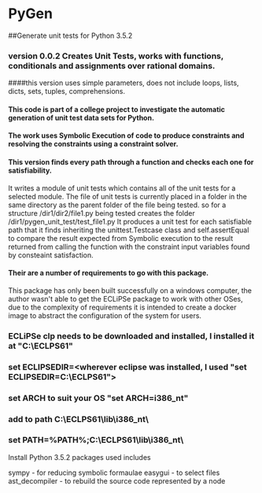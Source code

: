 # PyGen
##Generate unit tests for Python 3.5.2  
### version 0.0.2 Creates Unit Tests, works with functions, conditionals and assignments over rational domains.
####this version uses simple parameters, does not include loops, lists, dicts, sets, tuples, comprehensions.
#### This code is part of a college project to investigate the automatic generation of unit test data sets for Python.

#### The work uses Symbolic Execution of code to produce constraints and resolving the constraints using a constraint solver.
#### This version finds every path through a function and checks each one for satisfiability. 
It writes a module of unit tests which contains all of the unit tests for a selected module. 
The file of unit tests is currently placed in a folder in the same directory as the parent folder of the file being tested. 
so for a structure  /dir1/dir2/file1.py being tested creates the folder 
                    /dir1/pygen_unit_test/test_file1.py
It produces a unit test for each satisfiable path that it finds inheriting the unittest.Testcase class and self.assertEqual to compare the result expected from Symbolic execution to the result returned from calling the function with the constraint input variables found by consteaint satisfaction.

#### Their are a number of requirements to go with this package.
This package has only been built successfully on a windows computer, the author wasn't able to get the ECLiPSe package to work with other OSes, due to the complexity of requirements it is intended to create a docker image to abstract the configuration of the system for users.

### ECLiPSe clp needs to be downloaded and installed,  I installed it at "C:\ECLPS61"
### set ECLIPSEDIR=<wherever eclipse was installed, I used "set ECLIPSEDIR=C:\ECLPS61">
### set ARCH to suit your OS "set ARCH=i386_nt"
### add to path C:\ECLPS61\lib\i386_nt\
### set PATH=%PATH%;C:\ECLPS61\lib\i386_nt\

Install Python 3.5.2
packages used includes

sympy             - for reducing symbolic formaulae
easygui           - to select files
ast_decompiler    - to rebuild the source code represented by a node

